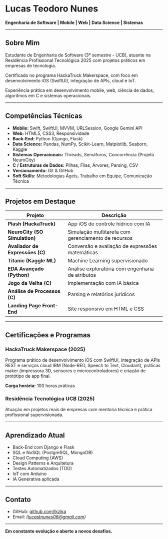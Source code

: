 # Lucas Teodoro Nunes

**Engenharia de Software | Mobile | Web | Data Science | Sistemas**

---

## Sobre Mim

Estudante de Engenharia de Software (3º semestre - UCB), atuante na Residência Profissional Tecnológica 2025 com projetos práticos em empresas de tecnologia. 

Certificado no programa HackaTruck Makerspace, com foco em desenvolvimento iOS (SwiftUI), integração de APIs, cloud e IoT.

Experiência prática em desenvolvimento mobile, web, ciência de dados, algoritmos em C e sistemas operacionais.

---

## Competências Técnicas

- **Mobile:** Swift, SwiftUI, MVVM, URLSession, Google Gemini API
- **Web:** HTML5, CSS3, Responsividade
- **Back-End:** Python (Django, Flask)
- **Data Science:** Pandas, NumPy, Scikit-Learn, Matplotlib, Seaborn, Kaggle
- **Sistemas Operacionais:** Threads, Semáforos, Concorrência (Projeto NeuroCity)
- **C / Estruturas de Dados:** Pilhas, Filas, Árvores, Parsing, CSV
- **Versionamento:** Git & GitHub
- **Soft Skills:** Metodologias Ágeis, Trabalho em Equipe, Comunicação Técnica

---

## Projetos em Destaque

| Projeto | Descrição |
|---------|-----------|
| **Plash (HackaTruck)** | App iOS de controle hídrico com IA |
| **NeuroCity (SO Simulation)** | Simulação multitarefa com gerenciamento de recursos |
| **Avaliador de Expressões (C)** | Conversão e avaliação de expressões matemáticas |
| **Titanic (Kaggle ML)** | Machine Learning supervisionado |
| **EDA Avançado (Python)** | Análise exploratória com engenharia de atributos |
| **Jogo da Velha (C)** | Implementação com IA básica |
| **Análise de Processos (C)** | Parsing e relatórios jurídicos |
| **Landing Page Front-End** | Site responsivo em HTML e CSS |

---

## Certificações e Programas

### HackaTruck Makerspace (2025)

Programa prático de desenvolvimento iOS com SwiftUI, integração de APIs REST e serviços cloud IBM (Node-RED, Speech to Text, Cloudant), práticas maker (impressora 3D, sensores e microcontroladores) e criação de protótipo de app final.

**Carga horária:** 100 horas práticas

### Residência Tecnológica UCB (2025)

Atuação em projetos reais de empresas com mentoria técnica e prática profissional supervisionada.

---

## Aprendizado Atual

- Back-End com Django e Flask
- SQL e NoSQL (PostgreSQL, MongoDB)
- Cloud Computing (AWS)
- Design Patterns e Arquitetura
- Testes Automatizados (TDD)
- IoT com Arduino
- IA Generativa aplicada

---

## Contato

- GitHub: [github.com/lkzika](https://github.com/lucastnunes06)
- Email: _(lucastnunes06@gmail.com)_


---

**Em constante evolução e aberto a novos desafios.**
